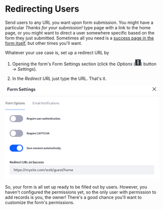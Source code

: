 # Redirecting Users

Send users to any URL you want upon form submission. You might have a particular
*Thanks for your submission!* type page with a link to the home page, or you
might want to direct a user somewhere specific based on the form they just
submitted. Sometimes all you need is a 
[success page in the form itself](/discover/portal/-/knowledge_base/7-1/success-pages),
but other times you'll want.

Whatever your use case is, set up a redirect URL by 

1.  Opening the form's
Form Settings section (click the *Options*
(![Options](../../images/icon-options.png)) button &rarr; *Settings*). 

2.  In the *Redirect URL* just type the URL. That's it.

![Figure x: Redirect Users after form submission.](../../images/forms-redirect.png)

So, your form is all set up ready to be filled out by users. However, you
haven't configured the permissions yet, so the only user with permission to add
records is you, the owner! There's a good chance you'll want to customize the
form's permissions.
